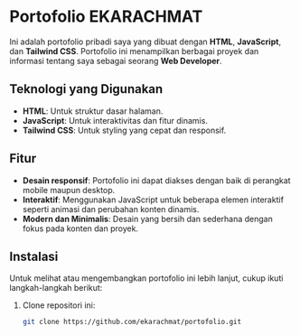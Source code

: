 # Portofolio EKARACHMAT

Ini adalah portofolio pribadi saya yang dibuat dengan **HTML**, **JavaScript**, dan **Tailwind CSS**. Portofolio ini menampilkan berbagai proyek dan informasi tentang saya sebagai seorang **Web Developer**.

## Teknologi yang Digunakan

- **HTML**: Untuk struktur dasar halaman.
- **JavaScript**: Untuk interaktivitas dan fitur dinamis.
- **Tailwind CSS**: Untuk styling yang cepat dan responsif.

## Fitur

- **Desain responsif**: Portofolio ini dapat diakses dengan baik di perangkat mobile maupun desktop.
- **Interaktif**: Menggunakan JavaScript untuk beberapa elemen interaktif seperti animasi dan perubahan konten dinamis.
- **Modern dan Minimalis**: Desain yang bersih dan sederhana dengan fokus pada konten dan proyek.

## Instalasi

Untuk melihat atau mengembangkan portofolio ini lebih lanjut, cukup ikuti langkah-langkah berikut:

1. Clone repositori ini:
   ```bash
   git clone https://github.com/ekarachmat/portofolio.git
